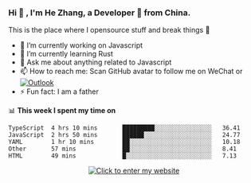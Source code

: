 ### Hi 👋 , I'm He Zhang, a Developer 🚀 from China.

This is the place where I opensource stuff and break things :rofl:

- 🔭 I’m currently working on Javascript
- 🌱 I’m currently learning Rust
- 💬 Ask me about anything related to Javascript
- 📫 How to reach me: Scan GitHub avatar to follow me on WeChat or [![Outlook](https://img.shields.io/badge/-Outlook-0078D4?style=flat&logo=Microsoft-Outlook&logoColor=white)](mailto:zhanghecool@outlook.com)
- ⚡ Fun fact: I am a father

📊 **This week I spent my time on**
<!--START_SECTION:waka-->
```text
TypeScript  4 hrs 10 mins       █████████░░░░░░░░░░░░░░░░   36.41 
JavaScript  2 hrs 50 mins       ██████░░░░░░░░░░░░░░░░░░░   24.77 
YAML        1 hr 10 mins        ██░░░░░░░░░░░░░░░░░░░░░░░   10.18 
Other       57 mins             ██░░░░░░░░░░░░░░░░░░░░░░░   8.41 
HTML        49 mins             █░░░░░░░░░░░░░░░░░░░░░░░░   7.13
```
<!--END_SECTION:waka-->

<p align="center"><a href="https://zhanghe.cool" alt="Big lvan"><img src="https://cdn.jsdelivr.net/gh/zhanghecool/assets/images/gif/zhanghecool.gif" width="auto" alt="Click to enter my website" /></a></p>
